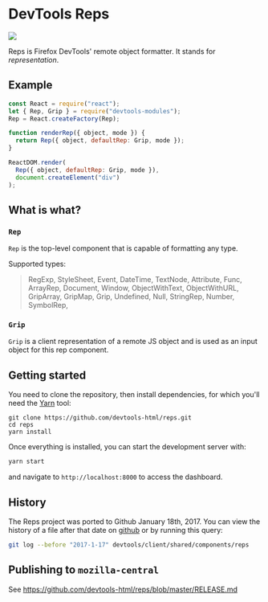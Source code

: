 # DevTools Reps

![](http://g.recordit.co/IxhfRP8pNf.gif)

Reps is Firefox DevTools' remote object formatter. It stands for *representation*.


## Example

```js
const React = require("react");
let { Rep, Grip } = require("devtools-modules");
Rep = React.createFactory(Rep);

function renderRep({ object, mode }) {
  return Rep({ object, defaultRep: Grip, mode });
}

ReactDOM.render(
  Rep({ object, defaultRep: Grip, mode }),
  document.createElement("div")
);
```

## What is what?

### `Rep`

`Rep` is the top-level component that is capable of formatting any type.

Supported types:
> RegExp, StyleSheet, Event, DateTime, TextNode, Attribute, Func, ArrayRep, Document, Window, ObjectWithText, ObjectWithURL, GripArray, GripMap, Grip, Undefined, Null, StringRep, Number, SymbolRep,


### `Grip`

`Grip` is a client representation of a remote JS object and is used as an input object for this rep component.


## Getting started

You need to clone the repository, then install dependencies, for which you'll need the [Yarn](https://yarnpkg.com/en/) tool:

```
git clone https://github.com/devtools-html/reps.git
cd reps
yarn install
```

Once everything is installed, you can start the development server with:

```bash
yarn start
```

and navigate to ```http://localhost:8000``` to access the dashboard.


## History

The Reps project was ported to Github January 18th, 2017. You can view the history of a file after that date on [github][history] or by running this query:

```bash
git log --before "2017-1-17" devtools/client/shared/components/reps
```

[history]: https://github.com/mozilla/gecko-dev/commits/master/devtools/client/shared/components/reps


## Publishing to `mozilla-central`

See https://github.com/devtools-html/reps/blob/master/RELEASE.md
